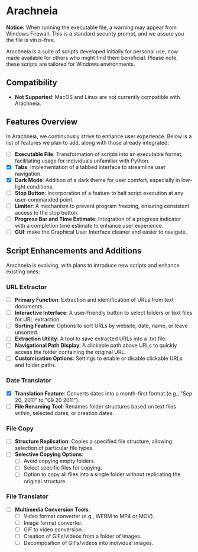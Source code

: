 # Arachneia

**Notice:** When running the executable file, a warning may appear from Windows Firewall. This is a standard security prompt, and we assure you the file is virus-free.

Arachneia is a suite of scripts developed initially for personal use, now made available for others who might find them beneficial. Please note, these scripts are tailored for Windows environments.

## Compatibility
- **Not Supported**: MacOS and Linux are not currently compatible with Arachneia.

## Features Overview
In Arachneia, we continuously strive to enhance user experience. Below is a list of features we plan to add, along with those already integrated:

- ☐ **Executable File**: Transformation of scripts into an executable format, facilitating usage for individuals unfamiliar with Python.
- ☒ **Tabs**: Implementation of a tabbed interface to streamline user navigation.
- ☒ **Dark Mode**: Addition of a dark theme for user comfort, especially in low-light conditions.
- ☐ **Stop Button**: Incorporation of a feature to halt script execution at any user-commanded point.
- ☐ **Limiter**: A mechanism to prevent program freezing, ensuring consistent access to the stop button.
- ☐ **Progress Bar and Time Estimate**: Integration of a progress indicator with a completion time estimate to enhance user experience.
- ☐ **GUI**: make the Graphical User Interface cleaner and easier to navigate.
## Script Enhancements and Additions
Arachneia is evolving, with plans to introduce new scripts and enhance existing ones:

### URL Extractor
- ☐ **Primary Function**: Extraction and identification of URLs from text documents.
- ☐ **Interactive Interface**: A user-friendly button to select folders or text files for URL extraction.
- ☐ **Sorting Feature**: Options to sort URLs by website, date, name, or leave unsorted.
- ☐ **Extraction Utility**: A tool to save extracted URLs into a .txt file.
- ☐ **Navigational Path Display**: A clickable path above URLs to quickly access the folder containing the original URL.
- ☐ **Customization Options**: Settings to enable or disable clickable URLs and folder paths.

### Date Translator
- ☒ **Translation Feature**: Converts dates into a month-first format (e.g., "Sep 20, 2011" to "09 20 2011").
- ☐ **File Renaming Tool**: Renames folder structures based on text files within, selected dates, or creation dates.

### File Copy
- ☐ **Structure Replication**: Copies a specified file structure, allowing selection of particular file types.
- ☐ **Selective Copying Options**: 
  - ☐ Avoid copying empty folders.
  - ☐ Select specific files for copying.
  - ☐ Option to copy all files into a single folder without replicating the original structure.

### File Translator
- ☐ **Multimedia Conversion Tools**:
  - ☐ Video format converter (e.g., WEBM to MP4 or MOV).
  - ☐ Image format converter.
  - ☐ GIF to video conversion.
  - ☐ Creation of GIFs/videos from a folder of images.
  - ☐ Decomposition of GIFs/videos into individual images.
